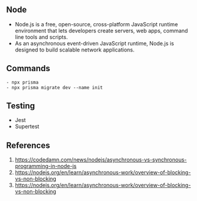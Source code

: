 ## Node
- Node.js is a free, open-source, cross-platform JavaScript runtime environment that lets developers create servers, web apps, command line tools and scripts.
- As an asynchronous event-driven JavaScript runtime, Node.js is designed to build scalable network applications.

## Commands
```
- npx prisma
- npx prisma migrate dev --name init
```

## Testing 
- Jest
- Supertest

## References
1. https://codedamn.com/news/nodejs/asynchronous-vs-synchronous-programming-in-node-js
2. https://nodejs.org/en/learn/asynchronous-work/overview-of-blocking-vs-non-blocking
3. https://nodejs.org/en/learn/asynchronous-work/overview-of-blocking-vs-non-blocking

